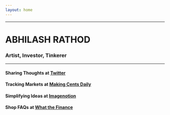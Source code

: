```yaml
---
layout: home
---
```

---
# ABHILASH RATHOD

### Artist, Investor, Tinkerer

---

#### Sharing Thoughts at [Twitter](https://twitter.com/home)

#### Tracking Markets at [Making Cents Daily](https://makingcentsdaily.substack.com/)

#### Simplifying Ideas at [Imagenotion](https://imagenotion.substack.com/)

#### Shop FAQs at [What the Finance](https://app.gumroad.com/dashboard)
